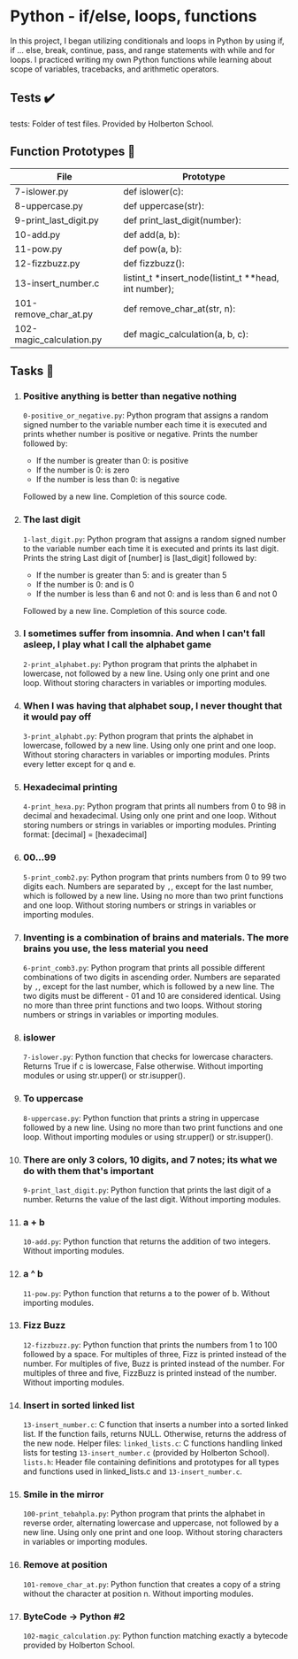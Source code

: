  <h1>Python - if/else, loops, functions</h1>
    <p>In this project, I began utilizing conditionals and loops in Python by using if, if ... else, break, continue, pass, and range statements with while and for loops. I practiced writing my own Python functions while learning about scope of variables, tracebacks, and arithmetic operators.</p>
    <h2>Tests ✔️</h2>
    <p>tests: Folder of test files. Provided by Holberton School.</p>
    <h2>Function Prototypes 💾</h2>
    <table>
        <thead>
            <tr>
                <th>File</th>
                <th>Prototype</th>
            </tr>
        </thead>
        <tbody>
            <tr>
                <td>7-islower.py</td>
                <td>def islower(c):</td>
            </tr>
            <tr>
                <td>8-uppercase.py</td>
                <td>def uppercase(str):</td>
            </tr>
            <tr>
                <td>9-print_last_digit.py</td>
                <td>def print_last_digit(number):</td>
            </tr>
            <tr>
                <td>10-add.py</td>
                <td>def add(a, b):</td>
            </tr>
            <tr>
                <td>11-pow.py</td>
                <td>def pow(a, b):</td>
            </tr>
            <tr>
                <td>12-fizzbuzz.py</td>
                <td>def fizzbuzz():</td>
            </tr>
            <tr>
                <td>13-insert_number.c</td>
                <td>listint_t *insert_node(listint_t **head, int number);</td>
            </tr>
            <tr>
                <td>101-remove_char_at.py</td>
                <td>def remove_char_at(str, n):</td>
            </tr>
            <tr>
                <td>102-magic_calculation.py</td>
                <td>def magic_calculation(a, b, c):</td>
            </tr>
        </tbody>
    </table>
    <h2>Tasks 📃</h2>
    <ol>
        <li>
            <h3>Positive anything is better than negative nothing</h3>
            <p><code>0-positive_or_negative.py</code>: Python program that assigns a random signed number to the variable number each time it is executed and prints whether number is positive or negative. Prints the number followed by:</p>
            <ul>
                <li>If the number is greater than 0: is positive</li>
                <li>If the number is 0: is zero</li>
                <li>If the number is less than 0: is negative</li>
            </ul>
            <p>Followed by a new line. Completion of this source code.</p>
        </li>
        <li>
            <h3>The last digit</h3>
            <p><code>1-last_digit.py</code>: Python program that assigns a random signed number to the variable number each time it is executed and prints its last digit. Prints the string Last digit of [number] is [last_digit] followed by:</p>
            <ul>
                <li>If the number is greater than 5: and is greater than 5</li>
                <li>If the number is 0: and is 0</li>
                <li>If the number is less than 6 and not 0: and is less than 6 and not 0</li>
            </ul>
            <p>Followed by a new line. Completion of this source code.</p>
        </li>
        <li>
            <h3>I sometimes suffer from insomnia. And when I can't fall asleep, I play what I call the alphabet game</h3>
            <p><code>2-print_alphabet.py</code>: Python program that prints the alphabet in lowercase, not followed by a new line. Using only one print and one loop. Without storing characters in variables or importing modules.</p>
        </li>
        <li>
            <h3>When I was having that alphabet soup, I never thought that it would pay off</h3>
            <p><code>3-print_alphabt.py</code>: Python program that prints the alphabet in lowercase, followed by a new line. Using only one print and one loop. Without storing characters in variables or importing modules. Prints every letter except for q and e.</p>
        </li>
        <li>
            <h3>Hexadecimal printing</h3>
            <p><code>4-print_hexa.py</code>: Python program that prints all numbers from 0 to 98 in decimal and hexadecimal. Using only one print and one loop. Without storing numbers or strings in variables or importing modules. Printing format: [decimal] = [hexadecimal]</p>
        </li>
        <li>
            <h3>00...99</h3>
            <p><code>5-print_comb2.py</code>: Python program that prints numbers from 0 to 99 two digits each. Numbers are separated by <code>,</code>, except for the last number, which is followed by a new line. Using no more than two print functions and one loop. Without storing numbers or strings in variables or importing modules.</p>
        </li>
        <li>
            <h3>Inventing is a combination of brains and materials. The more brains you use, the less material you need</h3>
            <p><code>6-print_comb3.py</code>: Python program that prints all possible different combinations of two digits in ascending order. Numbers are separated by <code>,</code>, except for the last number, which is followed by a new line. The two digits must be different - 01 and 10 are considered identical. Using no more than three print functions and two loops. Without storing numbers or strings in variables or importing modules.</p>
        </li>
        <li>
            <h3>islower</h3>
            <p><code>7-islower.py</code>: Python function that checks for lowercase characters. Returns True if c is lowercase, False otherwise. Without importing modules or using str.upper() or str.isupper().</p>
        </li>
        <li>
            <h3>To uppercase</h3>
            <p><code>8-uppercase.py</code>: Python function that prints a string in uppercase followed by a new line. Using no more than two print functions and one loop. Without importing modules or using str.upper() or str.isupper().</p>
        </li>
        <li>
            <h3>There are only 3 colors, 10 digits, and 7 notes; its what we do with them that's important</h3>
            <p><code>9-print_last_digit.py</code>: Python function that prints the last digit of a number. Returns the value of the last digit. Without importing modules.</p>
        </li>
        <li>
            <h3>a + b</h3>
            <p><code>10-add.py</code>: Python function that returns the addition of two integers. Without importing modules.</p>
        </li>
        <li>
            <h3>a ^ b</h3>
            <p><code>11-pow.py</code>: Python function that returns a to the power of b. Without importing modules.</p>
        </li>
        <li>
            <h3>Fizz Buzz</h3>
            <p><code>12-fizzbuzz.py</code>: Python function that prints the numbers from 1 to 100 followed by a space. For multiples of three, Fizz is printed instead of the number. For multiples of five, Buzz is printed instead of the number. For multiples of three and five, FizzBuzz is printed instead of the number. Without importing modules.</p>
        </li>
        <li>
            <h3>Insert in sorted linked list</h3>
            <p><code>13-insert_number.c</code>: C function that inserts a number into a sorted linked list. If the function fails, returns NULL. Otherwise, returns the address of the new node. Helper files: <code>linked_lists.c</code>: C functions handling linked lists for testing <code>13-insert_number.c</code> (provided by Holberton School). <code>lists.h</code>: Header file containing definitions and prototypes for all types and functions used in linked_lists.c and <code>13-insert_number.c</code>.</p>
        </li>
        <li>
            <h3>Smile in the mirror</h3>
            <p><code>100-print_tebahpla.py</code>: Python program that prints the alphabet in reverse order, alternating lowercase and uppercase, not followed by a new line. Using only one print and one loop. Without storing characters in variables or importing modules.</p>
        </li>
        <li>
            <h3>Remove at position</h3>
            <p><code>101-remove_char_at.py</code>: Python function that creates a copy of a string without the character at position n. Without importing modules.</p>
        </li>
        <li>
            <h3>ByteCode -&gt; Python #2</h3>
            <p><code>102-magic_calculation.py</code>: Python function matching exactly a bytecode provided by Holberton School.</p>
        </li>
    </ol>
